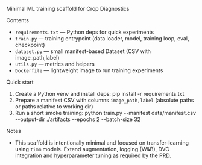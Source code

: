 Minimal ML training scaffold for Crop Diagnostics

Contents
- `requirements.txt` — Python deps for quick experiments
- `train.py` — training entrypoint (data loader, model, training loop, eval, checkpoint)
- `dataset.py` — small manifest-based Dataset (CSV with image_path,label)
- `utils.py` — metrics and helpers
- `Dockerfile` — lightweight image to run training experiments

Quick start
1. Create a Python venv and install deps:
   pip install -r requirements.txt
2. Prepare a manifest CSV with columns `image_path,label` (absolute paths or paths relative to working dir)
3. Run a short smoke training:
   python train.py --manifest data/manifest.csv --output-dir ./artifacts --epochs 2 --batch-size 32

Notes
- This scaffold is intentionally minimal and focused on transfer-learning using `timm` models. Extend augmentation, logging (W&B), DVC integration and hyperparameter tuning as required by the PRD.

